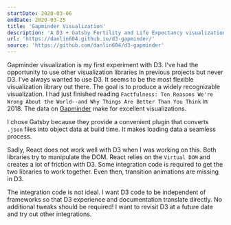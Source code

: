 ```yaml
---
startDate: 2020-03-06
endDate: 2020-03-25
title: 'Gapminder Visualization'
description: 'A D3 + Gatsby Fertility and Life Expectancy visualization'
url: 'https://danlin604.github.io/d3-gapminder/'
source: 'https://github.com/danlin604/d3-gapminder'
---
```


Gapminder visualization is my first experiment with D3. I've had the opportunity to use other visualization libraries in previous projects but never D3. I've always wanted to use D3. It seems to be the most flexible visualization library out there. The goal is to produce a widely recognizable visualization. I had just finished reading `Factfulness: Ten Reasons We're Wrong About the World--and Why Things Are Better Than You Think` in 2018. The data on [Gapminder](https://www.gapminder.org/) make for excellent visualizations.

I chose Gatsby because they provide a convenient plugin that converts `.json` files into object data at build time. It makes loading data a seamless process.

Sadly, React does not work well with D3 when I was working on this. Both libraries try to manipulate the DOM. React relies on the `Virtual DOM` and creates a lot of friction with D3. Some integration code is required to get the two libraries to work together. Even then, transition animations are missing in D3.

The integration code is not ideal. I want D3 code to be independent of frameworks so that D3 experience and documentation translate directly. No additional tweaks should be required! I want to revisit D3 at a future date and try out other integrations.
